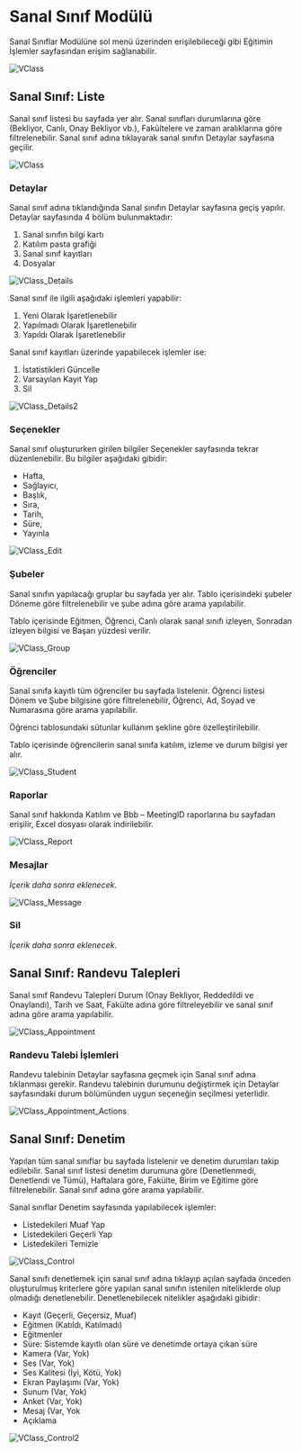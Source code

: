 # Sanal Sınıf Modülü

Sanal Sınıflar Modülüne sol menü üzerinden erişilebileceği gibi Eğitimin İşlemler sayfasından erişim sağlanabilir.

![VClass](/docs.toltekcampus.com/media/modules/course.app/vclass/vclass.png)

## Sanal Sınıf: Liste

Sanal sınıf listesi bu sayfada yer alır. Sanal sınıfları durumlarına göre (Bekliyor, Canlı, Onay Bekliyor vb.), Fakültelere ve zaman aralıklarına göre filtrelenebilir. Sanal sınıf adına tıklayarak sanal sınıfın Detaylar sayfasına geçilir.

![VClass](/docs.toltekcampus.com/media/modules/course.app/vclass/vclass_list_view.png)

### Detaylar

Sanal sınıf adına tıklandığında Sanal sınıfın Detaylar sayfasına geçiş yapılır.
Detaylar sayfasında 4 bölüm bulunmaktadır:

1. Sanal sınıfın bilgi kartı
2. Katılım pasta grafiği
3. Sanal sınıf kayıtları
4. Dosyalar

![VClass_Details](/docs.toltekcampus.com/media/modules/course.app/vclass/vclass_details.png)

Sanal sınıf ile ilgili aşağıdaki işlemleri yapabilir:

1. Yeni Olarak İşaretlenebilir
2. Yapılmadı Olarak İşaretlenebilir
3. Yapıldı Olarak İşaretlenebilir

Sanal sınıf kayıtları üzerinde yapabilecek işlemler ise:

1. İstatistikleri Güncelle
2. Varsayılan Kayıt Yap
3. Sil

![VClass_Details2](/docs.toltekcampus.com/media/modules/course.app/vclass/vclass_details2.png)

### Seçenekler

Sanal sınıf oluştururken girilen bilgiler Seçenekler sayfasında tekrar düzenlenebilir. Bu bilgiler aşağıdaki gibidir:
 
* Hafta,
* Sağlayıcı,
* Başlık,
* Sıra,
* Tarih,
* Süre,
* Yayınla

![VClass_Edit](/docs.toltekcampus.com/media/modules/course.app/vclass/vclass_edit.png)

### Şubeler

Sanal sınıfın yapılacağı gruplar bu sayfada yer alır. Tablo içerisindeki şubeler Döneme göre filtrelenebilir ve şube adına göre arama yapılabilir.

Tablo içerisinde Eğitmen, Öğrenci, Canlı olarak sanal sınıfı izleyen, Sonradan izleyen bilgisi ve Başarı yüzdesi verilir.

![VClass_Group](/docs.toltekcampus.com/media/modules/course.app/vclass/vclass_group.png)

### Öğrenciler

Sanal sınıfa kayıtlı tüm öğrenciler bu sayfada listelenir. Öğrenci listesi Dönem ve Şube bilgisine göre filtrelenebilir, Öğrenci, Ad, Soyad ve Numarasına göre arama yapılabilir.

Öğrenci tablosundaki sütunlar kullanım şekline göre özelleştirilebilir.

Tablo içerisinde öğrencilerin sanal sınıfa katılım, izleme ve durum bilgisi yer alır.

![VClass_Student](/docs.toltekcampus.com/media/modules/course.app/vclass/vclass_student.png)

### Raporlar

Sanal sınıf hakkında Katılım ve Bbb – MeetingID raporlarına bu sayfadan erişilir, Excel dosyası olarak indirilebilir.

![VClass_Report](/docs.toltekcampus.com/media/modules/course.app/vclass/vclass_report.png)

### Mesajlar

_İçerik daha sonra eklenecek._

![VClass_Message](/docs.toltekcampus.com/media/modules/course.app/vclass/vclass_message.png)

### Sil

_İçerik daha sonra eklenecek._

## Sanal Sınıf: Randevu Talepleri

Sanal sınıf Randevu Talepleri Durum (Onay Bekliyor, Reddedildi ve Onaylandı), Tarih ve Saat, Fakülte adına göre filtreleyebilir ve sanal sınıf adına göre arama yapılabilir.

![VClass_Appointment](/docs.toltekcampus.com/media/modules/course.app/vclass/vclass_appointment_requests.png)

### Randevu Talebi İşlemleri

Randevu talebinin Detaylar sayfasına geçmek için Sanal sınıf adına tıklanması gerekir.  Randevu talebinin durumunu değiştirmek için Detaylar sayfasındaki durum bölümünden uygun seçeneğin seçilmesi yeterlidir.

![VClass_Appointment_Actions](/docs.toltekcampus.com/media/modules/course.app/vclass/vclass_appointment_requests_actions.png)

## Sanal Sınıf: Denetim

Yapılan tüm sanal sınıflar bu sayfada listelenir ve denetim durumları takip edilebilir. Sanal sınıf listesi denetim durumuna göre (Denetlenmedi, Denetlendi ve Tümü), Haftalara göre, Fakülte, Birim ve Eğitime göre filtrelenebilir. Sanal sınıf adına göre arama yapılabilir.

Sanal sınıflar Denetim sayfasında yapılabilecek işlemler:

* Listedekileri Muaf Yap
* Listedekileri Geçerli Yap
* Listedekileri Temizle

![VClass_Control](/docs.toltekcampus.com/media/modules/course.app/vclass/vclass_control_view.png)

Sanal sınıfı denetlemek için sanal sınıf adına tıklayıp açılan sayfada önceden oluşturulmuş kriterlere göre yapılan sanal sınıfın istenilen niteliklerde olup olmadığı denetlenebilir.
Denetlenebilecek nitelikler aşağıdaki gibidir:

* Kayıt (Geçerli, Geçersiz, Muaf)
* Eğitmen (Katıldı, Katılmadı)
* Eğitmenler
* Süre: Sistemde kayıtlı olan süre ve denetimde ortaya çıkan süre
* Kamera (Var, Yok)
* Ses (Var, Yok)
* Ses Kalitesi (İyi, Kötü, Yok)
* Ekran Paylaşımı (Var, Yok)
* Sunum (Var, Yok)
* Anket (Var, Yok)
* Mesaj (Var, Yok
* Açıklama

![VClass_Control2](/docs.toltekcampus.com/media/modules/course.app/vclass/vclass_control_view2.png)
